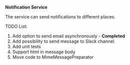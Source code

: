 **Notification Service**

The service can send notifications to different places.

TODO List:
1. Add option to send email asynchronously - **Completed**
2. Add possibility to send message to Slack channel.
3. Add unit tests
4. Support html in message body
5. Move code to MimeMessagePreparator